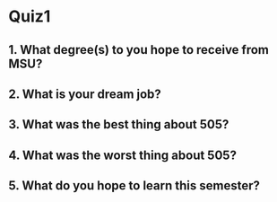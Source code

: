 # Quiz1

## 1. What degree(s) to you hope to receive from MSU?

## 2. What is your dream job?

## 3. What was the best thing about 505?

## 4. What was the worst thing about 505?

## 5. What do you hope to learn this semester?
